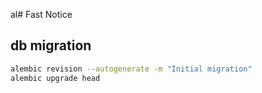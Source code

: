 al# Fast Notice

## db migration
```bash
alembic revision --autogenerate -m "Initial migration"
alembic upgrade head
```